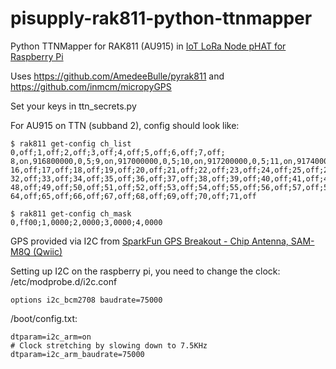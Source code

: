 # pisupply-rak811-python-ttnmapper
Python TTNMapper for RAK811 (AU915) in [IoT LoRa Node pHAT for Raspberry Pi](https://uk.pi-supply.com/products/iot-lora-node-phat-for-raspberry-pi)

Uses https://github.com/AmedeeBulle/pyrak811 and https://github.com/inmcm/micropyGPS

Set your keys in ttn_secrets.py

For AU915 on TTN (subband 2), config should look like:
```
$ rak811 get-config ch_list
0,off;1,off;2,off;3,off;4,off;5,off;6,off;7,off;
8,on,916800000,0,5;9,on,917000000,0,5;10,on,917200000,0,5;11,on,917400000,0,5;12,on,917600000,0,5;13,on,917800000,0,5;14,on,918000000,0,5;15,on,918200000,0,5;
16,off;17,off;18,off;19,off;20,off;21,off;22,off;23,off;24,off;25,off;26,off;27,off;28,off;29,off;30,off;31,off;
32,off;33,off;34,off;35,off;36,off;37,off;38,off;39,off;40,off;41,off;42,off;43,off;44,off;45,off;46,off;47,off;
48,off;49,off;50,off;51,off;52,off;53,off;54,off;55,off;56,off;57,off;58,off;59,off;60,off;61,off;62,off;63,off;
64,off;65,off;66,off;67,off;68,off;69,off;70,off;71,off

$ rak811 get-config ch_mask
0,ff00;1,0000;2,0000;3,0000;4,0000
```

GPS provided via I2C from [SparkFun GPS Breakout - Chip Antenna, SAM-M8Q (Qwiic)](https://www.sparkfun.com/products/15210)

Setting up I2C on the raspberry pi, you need to change the clock:
/etc/modprobe.d/i2c.conf

```
options i2c_bcm2708 baudrate=75000
```

/boot/config.txt:
```
dtparam=i2c_arm=on
# Clock stretching by slowing down to 7.5KHz
dtparam=i2c_arm_baudrate=75000
```
